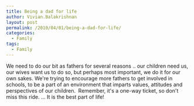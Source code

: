 ```yaml
---
title: Being a dad for life
author: Vivian.Balakrishnan
layout: post
permalink: /2010/04/01/being-a-dad-for-life/
categories:
  - Family
tags:
  - Family
---
```

<p><img src="http://vivian.balakrishnan.sg/wp-content/uploads/2010/04/Dadsforlife-Luke_VB-e1338836824295.jpg" alt="" title="Dadsforlife-Luke_VB" />We need to do our bit as fathers for several reasons .. our children need us, our wives want us to do so, but perhaps most important, we do it for our own sakes. We're trying to encourage more fathers to get involved in schools, to be a part of an environment that imparts values, attitudes and perspectives of our children.  Remember, it's a one-way ticket, so don't miss this ride. … It is the best part of life!</p>

<p> 
<img src="http://vivian.balakrishnan.sg/wp-content/uploads/2010/04/lukeyawns.jpg" alt="" title="A bored Luke!" />
</p>
